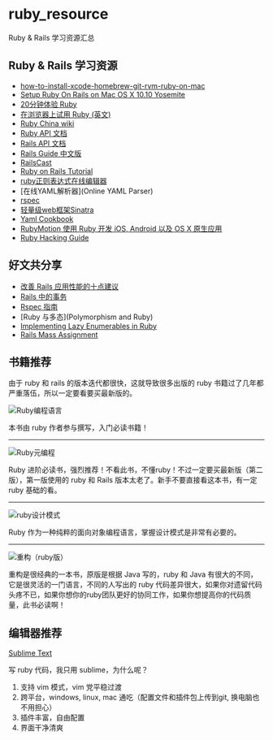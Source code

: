 # ruby_resource
Ruby &amp; Rails 学习资源汇总

## Ruby & Rails 学习资源

* [how-to-install-xcode-homebrew-git-rvm-ruby-on-mac](http://www.moncefbelyamani.com/how-to-install-xcode-homebrew-git-rvm-ruby-on-mac/)
* [Setup Ruby On Rails on Mac OS X 10.10 Yosemite](https://gorails.com/setup/osx/10.10-yosemite)
* [20分钟体验 Ruby](https://www.ruby-lang.org/zh_cn/documentation/quickstart/)
* [在浏览器上试用 Ruby (英文)](http://tryruby.org/levels/1/challenges/0)
* [Ruby China wiki](https://ruby-china.org/wiki)
* [Ruby API 文档](http://ruby-doc.org/core-2.2.0/)
* [Rails API 文档](http://api.rubyonrails.org/)
* [Rails Guide 中文版](http://guides.ruby-china.org/)
* [RailsCast](http://railscasts.com/)
* [Ruby on Rails Tutorial](https://www.railstutorial.org/book/frontmatter)
* [ruby正则表达式在线编辑器](http://rubular.com/)
* [在线YAML解析器](Online YAML Parser)
* [rspec](http://rspec.info/)
* [轻量级web框架Sinatra](http://www.sinatrarb.com/intro.html)
* [Yaml Cookbook](http://www.yaml.org/YAML_for_ruby.html)
* [RubyMotion 使用 Ruby 开发 iOS, Android 以及 OS X 原生应用](http://www.rubymotion.com/cn/)
* [Ruby Hacking Guide](http://ruby-hacking-guide.github.io/)

## 好文共分享

* [改善 Rails 应用性能的十点建议](http://www.nascenia.com/10-tips-to-boost-up-performance-of-your-ruby-on-rails-application/)
* [Rails 中的事务](http://markdaggett.com/blog/2011/12/01/transactions-in-rails/)
* [Rspec 指南](http://blog.davidchelimsky.net/blog/2007/05/14/an-introduction-to-rspec-part-i/)
* [Ruby 与多态](Polymorphism and Ruby)
* [Implementing Lazy Enumerables in Ruby](http://www.sitepoint.com/implementing-lazy-enumerables-in-ruby/)
* [Rails Mass Assignment](http://code.tutsplus.com/tutorials/mass-assignment-rails-and-you--net-31695)

## 书籍推荐

由于 ruby 和 rails 的版本迭代都很快，这就导致很多出版的 ruby 书籍过了几年都严重落伍，所以一定要看要买最新版的。

![Ruby编程语言](http://img6.douban.com/lpic/s11352335.jpg)

本书由 ruby 作者参与撰写，入门必读书籍！

___

![Ruby元编程](https://img3.doubanio.com/lpic/s28259406.jpg)

Ruby 进阶必读书，强烈推荐！不看此书，不懂ruby！不过一定要买最新版（第二版），第一版使用的 ruby 和 Rails 版本太老了。新手不要直接看这本书，有一定 ruby 基础的看。

___

![ruby设计模式](http://img3.douban.com/lpic/s3407353.jpg)

Ruby 作为一种纯粹的面向对象编程语言，掌握设计模式是非常有必要的。

___

![重构（ruby版）](http://img6.douban.com/lpic/s27965182.jpg)

重构是很经典的一本书，原版是根据 Java 写的，ruby 和 Java 有很大的不同，它是很灵活的一门语言，不同的人写出的 ruby 代码差异很大，如果你对遗留代码头疼不已，如果你想你的ruby团队更好的协同工作，如果你想提高你的代码质量，此书必读啊！

## 编辑器推荐

[Sublime Text](http://www.sublimetext.com/)

写 ruby 代码，我只用 sublime，为什么呢？

1. 支持 vim 模式，vim 党平稳过渡
2. 跨平台，windows, linux, mac 通吃（配置文件和插件包上传到git, 换电脑也不用担心）
3. 插件丰富，自由配置
4. 界面干净清爽